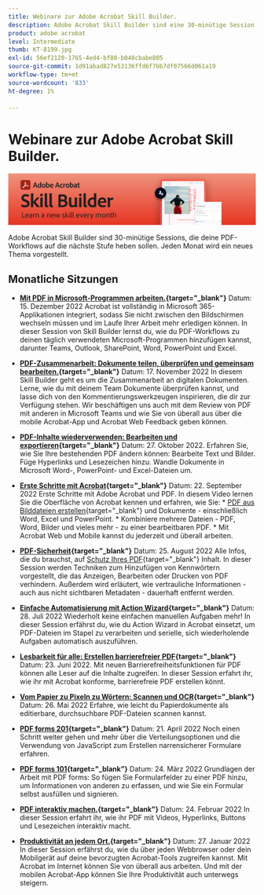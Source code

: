 ```yaml
---
title: Webinare zur Adobe Acrobat Skill Builder.
description: Adobe Acrobat Skill Builder sind eine 30-minütige Session, die eure PDF-Workflows auf die nächste Stufe heben soll
product: adobe acrobat
level: Intermediate
thumb: KT-8199.jpg
exl-id: 56ef2120-1765-4ed4-bf80-b048cbabe805
source-git-commit: 1d91abad827e53136ffd6f7bb7df07566d061a19
workflow-type: tm+mt
source-wordcount: '833'
ht-degree: 1%

---
```


# Webinare zur Adobe Acrobat Skill Builder.

![Bild von Acrobat Skill Builder](../assets/sbacrobatwebinars.png)

Adobe Acrobat Skill Builder sind 30-minütige Sessions, die deine PDF-Workflows auf die nächste Stufe heben sollen. Jeden Monat wird ein neues Thema vorgestellt.

## Monatliche Sitzungen

* **[Mit PDF in Microsoft-Programmen arbeiten.](https://adobe-acrobat-skill-builder.joinus.adobeevents.com/attendease/networking/experience/f7e3961b-e322-4253-bfa4-ff1957a08d99/c1111644-e958-41bf-ad6e-dffafafa7fa0){target=&quot;_blank&quot;}**
Datum: 15. Dezember 2022 Acrobat ist vollständig in Microsoft 365-Applikationen integriert, sodass Sie nicht zwischen den Bildschirmen wechseln müssen und im Laufe Ihrer Arbeit mehr erledigen können. In dieser Session von Skill Builder lernst du, wie du PDF-Workflows zu deinen täglich verwendeten Microsoft-Programmen hinzufügen kannst, darunter Teams, Outlook, SharePoint, Word, PowerPoint und Excel.

* **[PDF-Zusammenarbeit: Dokumente teilen, überprüfen und gemeinsam bearbeiten.](https://adobe-acrobat-skill-builder.joinus.adobeevents.com/attendease/networking/experience/d1eb8544-6268-4855-8500-2370b1e68045/0dd92858-0587-49f4-be60-8d48c140ef39){target=&quot;_blank&quot;}**
Datum: 17. November 2022 In diesem Skill Builder geht es um die Zusammenarbeit an digitalen Dokumenten. Lerne, wie du mit deinem Team Dokumente überprüfen kannst, und lasse dich von den Kommentierungswerkzeugen inspirieren, die dir zur Verfügung stehen. Wir beschäftigen uns auch mit dem Review von PDF mit anderen in Microsoft Teams und wie Sie von überall aus über die mobile Acrobat-App und Acrobat Web Feedback geben können.

* **[PDF-Inhalte wiederverwenden: Bearbeiten und exportieren](https://adobe-acrobat-skill-builder.joinus.adobeevents.com/attendease/networking/experience/68a9bbf2-91ca-40f0-baa1-812dd0730e0b/48c2399c-7392-4d7d-ba51-f623dead313a){target=&quot;_blank&quot;}**
Datum: 27. Oktober 2022. Erfahren Sie, wie Sie Ihre bestehenden PDF ändern können: Bearbeite Text und Bilder. Füge Hyperlinks und Lesezeichen hinzu. Wandle Dokumente in Microsoft Word-, PowerPoint- und Excel-Dateien um.

* **[Erste Schritte mit Acrobat](https://adobe-acrobat-skill-builder.joinus.adobeevents.com/attendease/networking/experience/360c9159-3f6f-47ae-8320-d0ad391883e1/e54db15b-af50-40ff-a274-6e927a22c6e7){target=&quot;_blank&quot;}**
Datum: 22. September 2022 Erste Schritte mit Adobe Acrobat und PDF. In diesem Video lernen Sie die Oberfläche von Acrobat kennen und erfahren, wie Sie: * [PDF aus Bilddateien erstellen](https://www.adobe.com/de/acrobat/online/convert-pdf.html){target=&quot;_blank&quot;} und Dokumente - einschließlich Word, Excel und PowerPoint. * Kombiniere mehrere Dateien - PDF, Word, Bilder und vieles mehr - zu einer bearbeitbaren PDF. * Mit Acrobat Web und Mobile kannst du jederzeit und überall arbeiten.

* **[PDF-Sicherheit](https://adobe-acrobat-skill-builder.joinus.adobeevents.com/attendease/networking/experience/ad3778d2-f2c3-4966-98ed-8b1bb90e4b2b/180ad785-1b5b-4c80-80ab-1df345f082ff){target=&quot;_blank&quot;}**
Datum: 25. August 2022 Alle Infos, die du brauchst, auf [Schutz Ihres PDF](https://www.adobe.com/de/acrobat/online/password-protect-pdf.html){target=&quot;_blank&quot;} Inhalt. In dieser Session werden Techniken zum Hinzufügen von Kennwörtern vorgestellt, die das Anzeigen, Bearbeiten oder Drucken von PDF verhindern. Außerdem wird erläutert, wie vertrauliche Informationen - auch aus nicht sichtbaren Metadaten - dauerhaft entfernt werden.

* **[Einfache Automatisierung mit Action Wizard](https://adobe-acrobat-skill-builder.joinus.adobeevents.com/attendease/networking/experience/45ef14f7-e5e4-4fe0-ba26-905adac092a2/24bf421e-f489-47dc-a5a4-d8d70858348c){target=&quot;_blank&quot;}**
Datum: 28. Juli 2022 Wiederholt keine einfachen manuellen Aufgaben mehr! In dieser Session erfährst du, wie du Action Wizard in Acrobat einsetzt, um PDF-Dateien im Stapel zu verarbeiten und serielle, sich wiederholende Aufgaben automatisch auszuführen.

* **[Lesbarkeit für alle: Erstellen barrierefreier PDF](https://adobe-acrobat-skill-builder.joinus.adobeevents.com/attendease/networking/experience/18c111bd-9c63-4636-a4fd-8dc045a20423/8484f6c9-e2c9-4e1c-8d03-c2ca1d4db77c){target=&quot;_blank&quot;}**
Datum: 23. Juni 2022. Mit neuen Barrierefreiheitsfunktionen für PDF können alle Leser auf die Inhalte zugreifen. In dieser Session erfahrt ihr, wie ihr mit Acrobat konforme, barrierefreie PDF erstellen könnt.

* **[Vom Papier zu Pixeln zu Wörtern: Scannen und OCR](https://adobe-acrobat-skill-builder.joinus.adobeevents.com/attendease/networking/experience/db1178ff-fd0e-4429-9a91-dae080cac9c3/611fa8dd-1b65-4135-800b-feb61541615f){target=&quot;_blank&quot;}**
Datum: 26. Mai 2022 Erfahre, wie leicht du Papierdokumente als editierbare, durchsuchbare PDF-Dateien scannen kannst.

* **[PDF forms 201](https://adobe-acrobat-skill-builder.joinus.adobeevents.com/attendease/networking/experience/e05d5e32-598e-49a2-b847-a06207dcbfd7/39c070e1-4ef4-4fc2-aa1e-bf89fb59215e){target=&quot;_blank&quot;}**
Datum: 21. April 2022 Noch einen Schritt weiter gehen und mehr über die Verteilungsoptionen und die Verwendung von JavaScript zum Erstellen narrensicherer Formulare erfahren.

* **[PDF forms 101](https://adobe-acrobat-skill-builder.joinus.adobeevents.com/attendease/networking/experience/c7f08842-3d62-4b98-bb2a-029feef13621/5f8f1f46-c321-4fba-8c49-4b89d3de6d36){target=&quot;_blank&quot;}**
Datum: 24. März 2022 Grundlagen der Arbeit mit PDF forms: So fügen Sie Formularfelder zu einer PDF hinzu, um Informationen von anderen zu erfassen, und wie Sie ein Formular selbst ausfüllen und signieren.

* **[PDF interaktiv machen.](https://adobe-acrobat-skill-builder.joinus.adobeevents.com/attendease/networking/experience/c3150e33-0164-4f94-ac46-aec99b843291/14ea3de0-529f-4c79-9020-cd0a4f98aab0){target=&quot;_blank&quot;}**
Datum: 24. Februar 2022 In dieser Session erfahrt ihr, wie ihr PDF mit Videos, Hyperlinks, Buttons und Lesezeichen interaktiv macht.

* **[Produktivität an jedem Ort.](https://adobe-acrobat-skill-builder.joinus.adobeevents.com/attendease/networking/experience/99e0622a-adf9-4a8b-918f-fd4f4b3a3235/53620704-6da7-4b88-97da-a1f9f0fff3f4){target=&quot;_blank&quot;}**
Datum: 27. Januar 2022 In dieser Session erfährst du, wie du über jeden Webbrowser oder dein Mobilgerät auf deine bevorzugten Acrobat-Tools zugreifen kannst. Mit Acrobat im Internet können Sie von überall aus arbeiten. Und mit der mobilen Acrobat-App können Sie Ihre Produktivität auch unterwegs steigern.